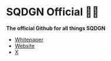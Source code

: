 # SQDGN Official 🐸🦑

**The official Github for all things SQDGN**

- [Whitepaper](https://github.com/sqdgn/whitepaper/blob/main/SQDGN_Whitepaper__formatted_0.1.pdf)
- [Website](https://sqdgn.ai)
- [X](https://x.com/hellosqdgn)
